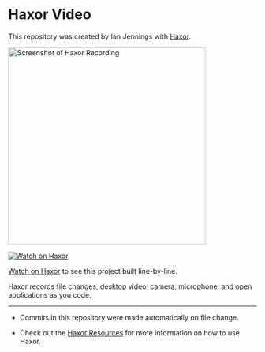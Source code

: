 # Haxor Video

This repository was created by Ian Jennings with [Haxor](http://localhost:1337/replay/906645d3-7c10-4108-88a8-0942fd439cac).

<a href="http://localhost:1337/replay/906645d3-7c10-4108-88a8-0942fd439cac"><img src="http://localhost:1337/replay/906645d3-7c10-4108-88a8-0942fd439cac/screenshot" alt="Screenshot of Haxor Recording" width="400" /></a> 

<a href="http://localhost:1337/replay/906645d3-7c10-4108-88a8-0942fd439cac"><img src="http://localhost:1337/images/watch-on-haxor.png" alt="Watch on Haxor" /></a> 

[Watch on Haxor](http://localhost:1337/replay/906645d3-7c10-4108-88a8-0942fd439cac) to see this project built line-by-line.

Haxor records file changes, desktop video, camera, microphone, and open applications as you code.


---
* Commits in this repository were made automatically on file change.

* Check out the [Haxor Resources](http://localhost:1337) for more information on how to use Haxor.